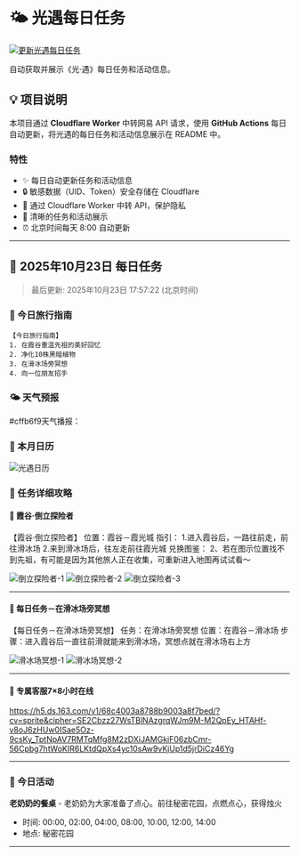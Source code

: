 # 🌤 光遇每日任务

[![更新光遇每日任务](https://github.com/oivio-up/SkyDailyInfo/actions/workflows/update-daily.yml/badge.svg)](https://github.com/oivio-up/SkyDailyInfo/actions/workflows/update-daily.yml)

自动获取并展示《光·遇》每日任务和活动信息。

## 💡 项目说明

本项目通过 **Cloudflare Worker** 中转网易 API 请求，使用 **GitHub Actions** 每日自动更新，将光遇的每日任务和活动信息展示在 README 中。

### 特性

- ✨ 每日自动更新任务和活动信息
- 🔒 敏感数据（UID、Token）安全存储在 Cloudflare
- 🚀 通过 Cloudflare Worker 中转 API，保护隐私
- 📱 清晰的任务和活动展示
- ⏰ 北京时间每天 8:00 自动更新

---

<!-- DAILY_TASK_START -->
## 📅 2025年10月23日 每日任务

> 最后更新: 2025年10月23日 17:57:22 (北京时间)

### 🎯 今日旅行指南

```
【今日旅行指南】
1. 在霞谷重温先祖的美好回忆
2. 净化10株黑暗植物
3. 在滑冰场旁冥想
4. 向一位朋友招手
```

### 🌤️ 天气预报

#cffb6f9天气播报：


### 📅 本月日历

![光遇日历](https://ok.166.net/gameyw-gbox/bot/205/20251022/2cb0bcd217c2dc268a41632a02338a198e015a0b.jpg)


### 📖 任务详细攻略


#### 📍 霞谷·倒立探险者

【霞谷·倒立探险者】
位置：霞谷－霞光城
指引：
1.进入霞谷后，一路往前走，前往滑冰场
2.来到滑冰场后，往左走前往霞光城
兑换图鉴：
2、若在图示位置找不到先祖，有可能是因为其他旅人正在收集，可重新进入地图再试试看～


![倒立探险者-1](https://ok.166.net/gameyw-gbox/bot/205/20220830/ec97ceeef2392122f263e9c25899fe11be2f92ab.jpg)
![倒立探险者-2](https://ok.166.net/gameyw-gbox/bot/205/20230722/bd3b351d1b75fe117e6a819ac56fe45ce8a2c98b.jpg)
![倒立探险者-3](https://ok.166.net/gameyw-gbox/bot/205/20210722/2b1dcddfa59332fe5ee7ecd14a24b9b1b01b2d16.png)

---


#### 📍 每日任务－在滑冰场旁冥想

【每日任务－在滑冰场旁冥想】
任务：在滑冰场旁冥想
位置：在霞谷－滑冰场
步骤：进入霞谷后一直往前滑就能来到滑冰场，冥想点就在滑冰场右上方


![滑冰场冥想-1](https://ok.166.net/gameyw-gbox/bot/205/20211220/59569f6f61bcf23f75fd516bd5e3987e1ca61c1b.png)
![滑冰场冥想-2](https://ok.166.net/gameyw-gbox/bot/205/20211220/1f0607d750572193d54db00484506958672b3078.png)

---


#### 📍 专属客服7×8小时在线

https://h5.ds.163.com/v1/68c4003a8788b9003a8f7bed/?cv=sprite&cipher=SE2Cbzz27WsTBlNAzgrqWJm9M-M2QpEy_HTAHf-v8oJ6zHUw0ISae5Oz-9csKy_TptNpAV7RMTqMfg8M2zDXiJAMGkiF06zbCmr-56Cpbg7htWoKIR6LKtdQpXs4yc10sAw9vKjUp1d5jrDiCz46Yg


---


### 🎪 今日活动

**老奶奶的餐桌** - 老奶奶为大家准备了点心。前往秘密花园，点燃点心，获得烛火
- 时间: 00:00, 02:00, 04:00, 08:00, 10:00, 12:00, 14:00
- 地点: 秘密花园


---

<!-- DAILY_TASK_END -->
